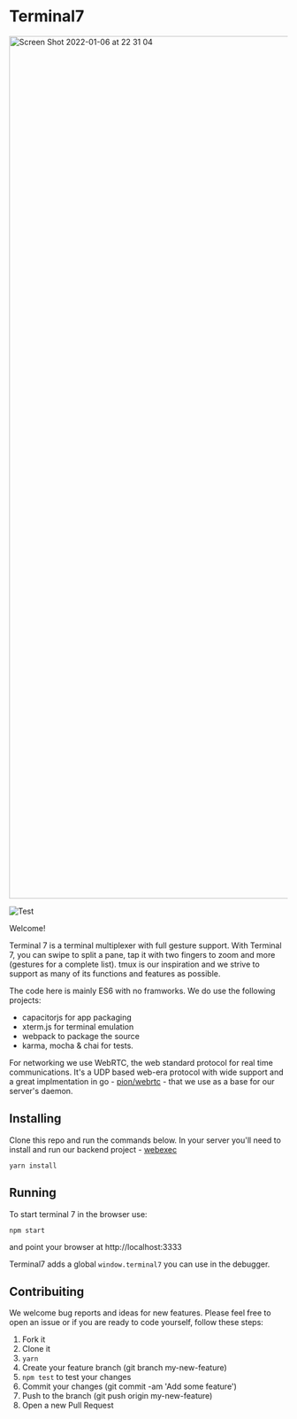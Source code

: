 # Terminal7

<img width="1559" alt="Screen Shot 2022-01-06 at 22 31 04" src="https://user-images.githubusercontent.com/36852/148447779-959c7c92-d542-4737-9161-bfe009dc746a.png">


![Test](https://github.com/tuzig/terminal7/workflows/Terminal7-Tests/badge.svg)

Welcome!

Terminal 7 is a terminal multiplexer with full gesture support. 
With Terminal 7, you can swipe to split a pane, tap it with two fingers to zoom
and more (gestures for a complete list).  tmux is our inspiration and we strive
to support as many of its functions and features as possible. 

The code here is mainly ES6 with no framworks. We do use the following projects:

- capacitorjs for app packaging
- xterm.js for terminal emulation
- webpack to package the source
- karma, mocha & chai for tests.

For networking we use WebRTC, the web standard protocol for real time
communications. It's a UDP based web-era protocol with wide support and a great
implmentation in go - [pion/webrtc](https://github.com/pion/webrtc) - that we use as a base for our server's daemon.

## Installing

Clone this repo and run the commands below. In your server you'll need to install
and run our backend project - [webexec](https://github.com/tuzig/webexec)


```console
yarn install
```

## Running

To start terminal 7 in the browser use:

```console
npm start
```

and point your browser at http://localhost:3333

Terminal7 adds a global `window.terminal7` you can use in the debugger.

## Contribuiting

We welcome bug reports and ideas for new features.
Please feel free to open an issue or if you are ready to code yourself, follow these steps:

1. Fork it
2. Clone it
3. `yarn`
4. Create your feature branch (git branch my-new-feature)
5. `npm test` to test your changes
6. Commit your changes (git commit -am 'Add some feature')
7. Push to the branch (git push origin my-new-feature)
8. Open a new Pull Request
